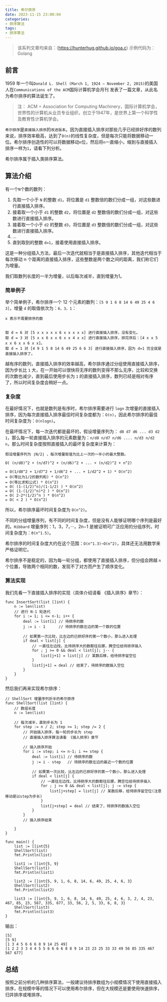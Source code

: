 ```yaml
---
title: 希尔排序
date: 2023-11-15 23:00:04
categories:
- 排序算法
tags:
- 排序算法
---
```


> 该系列文章均来自：(https://hunterhug.github.io/goa.c)
> 示例代码为：Golang

## 前言

1959 年一个叫`Donald L. Shell (March 1, 1924 – November 2, 2015)`的美国人在`Communications of the ACM`国际计算机学会月刊 发表了一篇文章，从此名为希尔排序的算法诞生了。

> 注： ACM = Association for Computing Machinery，国际计算机学会，世界性的计算机从业员专业组织，创立于1947年，是世界上第一个科学性及教育性计算机学会。

`希尔排序`是`直接插入排序`的`改进版本`。因为直接插入排序对那些几乎已经排好序的数列来说，排序效率极高，达到了`O(n)`的线性复杂度，但是每次只能将数据移动一位。希尔排序创造性的可以将数据移动`n`位，然后将`n`一直缩小，缩到与直接插入排序一样为`1`，请看下列分析。

希尔排序属于插入类排序算法。

## 算法介绍

有一个`N`个数的数列：

1. 先取一个小于 `N` 的整数 `d1`，将位置是 `d1` 整数倍的数们分成一组，对这些数进行直接插入排序。
2. 接着取一个小于 `d1` 的整数 `d2`，将位置是 `d2` 整数倍的数们分成一组，对这些数进行直接插入排序。
3. 接着取一个小于 `d2` 的整数 `d3`，将位置是 `d3` 整数倍的数们分成一组，对这些数进行直接插入排序。
4. ...
5. 直到取到的整数 `d=1`，接着使用直接插入排序。

这是一种分组插入方法，最后一次迭代就相当于是直接插入排序，其他迭代相当于每次移动 n 个距离的直接插入排序，这些整数是两个数之间的距离，我们称它们为增量。

我们取数列长度的一半为增量，以后每次减半，直到增量为1。

<!-- more -->

### 简单例子
举个简单例子，希尔排序一个 12 个元素的数列：`[5 9 1 6 8 14 6 49 25 4 6 3]`，增量 `d` 的取值依次为：`6，3，1`：

```
x 表示不需要排序的数


取 d = 6 对 [5 x x x x x 6 x x x x x] 进行直接插入排序，没有变化。
取 d = 3 对 [5 x x 6 x x 6 x x 4 x x] 进行直接插入排序，排完序后：[4 x x 5 x x 6 x x 6 x x]。
取 d = 1 对 [4 9 1 5 8 14 6 49 25 6 6 3] 进行直接插入排序，因为 d=1 完全就是直接插入排序了。
```

越有序的数列，直接插入排序的效率越高，希尔排序通过分组使用直接插入排序，因为步长比 `1` 大，在一开始可以很快将无序的数列变得不那么无序，比较和交换的次数也减少，直到最后使用步长为 `1` 的直接插入排序，数列已经是相对有序了，所以时间复杂度会稍好一点。

### 复杂度

在最好情况下，也就是数列是有序时，希尔排序需要进行 `logn` 次增量的直接插入排序，因为每次直接插入排序最佳时间复杂度都为：`O(n)`，因此希尔排序的最佳时间复杂度为：`O(nlogn)`。

在最坏情况下，每一次迭代都是最坏的，假设增量序列为： `d8 d7 d6 ... d3 d2 1`，那么每一轮直接插入排序的元素数量为：`n/d8 n/d7 n/d6 .... n/d3 n/d2 n`，那么时间复杂度按照直接插入的最坏复杂度来计算为：

```
假设增量序列为 ⌊N/2⌋ ，每次增量取值为比上一次的一半小的最大整数。

O( (n/d8)^2 + (n/d7)^2 + (n/d6)^2 + ... + (n/d2)^2 + n^2)

= O(1/d8^2 + 1/d7^2 + 1/d6^2 + ... + 1/d2^2 + 1) * O(n^2)
= O(等比为1/2的数列和) * O(n^2)
= O(等比求和公式) * O(n^2)
= O( (1-(1/2)^n)/(1-1/2) ) * O(n^2)
= O( (1-(1/2)^n)*2 ) * O(n^2)
= O( 2-2*(1/2)^n ) * O(n^2)
= O( < 2 ) * O(n^2)
```

所以，希尔排序最坏时间复杂度为 `O(n^2)`。

不同的分组增量序列，有不同的时间复杂度，但是没有人能够证明哪个序列是最好的。`Hibbard` 增量序列：1，3，7，···，2n−1 是被证明可广泛应用的分组序列，时间复杂度为：`Θ(n^1.5)`。

希尔排序的时间复杂度大约在这个范围：`O(n^1.3)~O(n^2)`，具体还无法用数学来严格证明它。

希尔排序不是稳定的，因为每一轮分组，都使用了直接插入排序，但分组会跨越 `n` 个位置，导致两个相同的数，发现不了对方而产生了顺序变化。

### 算法实现

我们先看一下直接插入排序的实现（具体介绍请看 《插入排序》章节）：

```
func InsertSort(list []int) {
    n := len(list)
    // 进行 N-1 轮迭代
    for i := 1; i <= n-1; i++ {
        deal := list[i] // 待排序的数
        j := i - 1      // 待排序的数左边的第一个数的位置

        // 如果第一次比较，比左边的已排好序的第一个数小，那么进入处理
        if deal < list[j] {
            // 一直往左边找，比待排序大的数都往后挪，腾空位给待排序插入
            for ; j >= 0 && deal < list[j]; j-- {
                list[j+1] = list[j] // 某数后移，给待排序留空位
            }
            list[j+1] = deal // 结束了，待排序的数插入空位
        }
    }
}
```

然后我们再来实现希尔排序：

```
// ShellSort 增量序列折半的希尔排序
func ShellSort(list []int) {
    // 数组长度
    n := len(list)

    // 每次减半，直到步长为 1
    for step := n / 2; step >= 1; step /= 2 {
        // 开始插入排序，每一轮的步长为 step
        // 直接插入排序算法请看 《插入排序》章节

        // 插入排序开始
        for i := step; i <= n-1; i += step {
            deal := list[i] // 待排序的数
            j := i - step   // 待排序的数左边的最近一个数的位置

            // 如果第一次比较，比左边的已排好序的第一个数小，那么进入处理
            if deal < list[j] {
                // 一直往左边找，比待排序大的数都往后挪，腾空位给待排序插入
                for ; j >= 0 && deal < list[j]; j -= step {
                    list[j+step] = list[j] // 某数后移，给待排序留空位(注意移动是以step为步长)
                }
                list[j+step] = deal // 结束了，待排序的数插入空位
            }
        }
        // 插入排序结束

    }
}

func main() {
    list := []int{5}
    ShellSort(list)
    fmt.Println(list)

    list1 := []int{5, 9}
    ShellSort(list1)
    fmt.Println(list1)

    list2 := []int{5, 9, 1, 6, 8, 14, 6, 49, 25, 4, 6, 3}
    ShellSort(list2)
    fmt.Println(list2)

    list3 := []int{5, 9, 1, 6, 8, 14, 6, 49, 25, 4, 6, 3, 2, 4, 23, 467, 85, 23, 567, 335, 677, 33, 56, 2, 5, 33, 6, 8, 3}
    ShellSort(list3)
    fmt.Println(list3)
}
```

输出：

```
[5]
[5 9]
[1 3 4 5 6 6 6 8 9 14 25 49]
[1 2 2 3 3 4 4 5 5 6 6 6 6 8 8 9 14 23 23 25 33 33 49 56 85 335 467 567 677]
```

## 总结

按照之前分析的几种排序算法，一般建议待排序数组为小规模情况下使用直接插入排序，在规模中等的情况下可以使用希尔排序，但在大规模还是要使用快速排序，归并排序或堆排序。